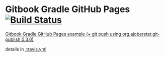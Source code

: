 # Gitbook Gradle GitHub Pages [![Build Status](https://travis-ci.org/daggerok/github-pages-gitbook-gradle.svg?branch=master)](https://travis-ci.org/daggerok/github-pages-gitbook-gradle)

[Gitbook Gradle GitHub Pages example (+ git push using org.ajoberstar.git-publish 0.3.0)](https://github.com/daggerok/spring-integration-5-examples/blob/master/gitbook/build.gradle)

details in [.travis.yml](./.travis.yml)

